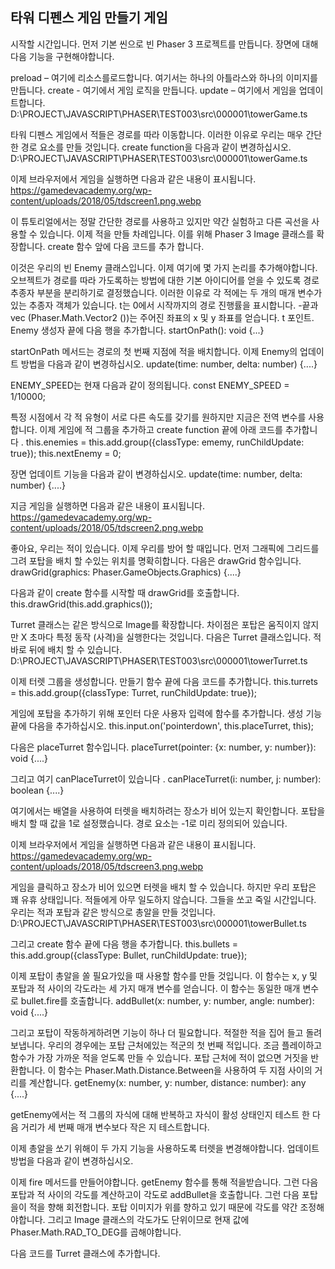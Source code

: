 ##  타워 디펜스 게임 만들기 게임
시작할 시간입니다. 먼저 기본 씬으로 빈 Phaser 3 프로젝트를 만듭니다. 장면에 대해 다음 기능을 구현해야합니다.

preload – 여기에 리소스를로드합니다. 여기서는 하나의 아틀라스와 하나의 이미지를 만듭니다.
create  - 여기에서 게임 로직을 만듭니다.
update  – 여기에서 게임을 업데이트합니다.
D:\PROJECT\JAVASCRIPT\PHASER\TEST003\src\000001\towerGame.ts

타워 디펜스 게임에서 적들은 경로를 따라 이동합니다.
이러한 이유로 우리는 매우 간단한 경로 요소를 만들 것입니다.
create function을 다음과 같이 변경하십시오.
D:\PROJECT\JAVASCRIPT\PHASER\TEST003\src\000001\towerGame.ts

이제 브라우저에서 게임을 실행하면 다음과 같은 내용이 표시됩니다.
https://gamedevacademy.org/wp-content/uploads/2018/05/tdscreen1.png.webp

이 튜토리얼에서는 정말 간단한 경로를 사용하고 있지만 약간 실험하고 다른 곡선을 사용할 수 있습니다.
이제 적을 만들 차례입니다. 이를 위해 Phaser 3 Image 클래스를 확장합니다.
create 함수 앞에 다음 코드를 추가 합니다.

이것은 우리의 빈 Enemy 클래스입니다. 이제 여기에 몇 가지 논리를 추가해야합니다.
오브젝트가 경로를 따라 가도록하는 방법에 대한 기본 아이디어를 얻을 수 있도록 경로 추종자 부분을 분리하기로 결정했습니다.
이러한 이유로 각 적에는 두 개의 매개 변수가있는 추종자 객체가 있습니다.
t는 0에서 시작까지의 경로 진행률을 표시합니다.
-끝과 vec (Phaser.Math.Vector2 ())는 주어진 좌표의 x 및 y 좌표를 얻습니다.
t 포인트. Enemy 생성자 끝에 다음 행을 추가합니다.
    startOnPath(): void {...}

startOnPath 메서드는 경로의 첫 번째 지점에 적을 배치합니다.
이제 Enemy의 업데이트 방법을 다음과 같이 변경하십시오.
    update(time: number, delta: number) {....}

ENEMY_SPEED는 현재 다음과 같이 정의됩니다.
    const ENEMY_SPEED = 1/10000;

특정 시점에서 각 적 유형이 서로 다른 속도를 갖기를 원하지만 지금은 전역 변수를 사용합니다.
이제 게임에 적 그룹을 추가하고 create function 끝에 아래 코드를 추가합니다 .
    this.enemies = this.add.group({classType: ememy, runChildUpdate: true});
    this.nextEnemy = 0;

장면 업데이트 기능을 다음과 같이 변경하십시오.
    update(time: number, delta: number) {....}

지금 게임을 실행하면 다음과 같은 내용이 표시됩니다.
https://gamedevacademy.org/wp-content/uploads/2018/05/tdscreen2.png.webp

좋아요, 우리는 적이 있습니다. 이제 우리를 방어 할 때입니다. 먼저 그래픽에 그리드를 그려 포탑을 배치 할 수있는 위치를 명확히합니다.
다음은 drawGrid 함수입니다.
    drawGrid(graphics: Phaser.GameObjects.Graphics) {....}

다음과 같이 create 함수를 시작할 때 drawGrid를 호출합니다.
    this.drawGrid(this.add.graphics());

Turret 클래스는 같은 방식으로 Image를 확장합니다. 차이점은 포탑은 움직이지 않지만 X 초마다 특정 동작 (사격)을 실행한다는 것입니다.
다음은 Turret 클래스입니다. 적 바로 뒤에 배치 할 수 있습니다.
D:\PROJECT\JAVASCRIPT\PHASER\TEST003\src\000001\towerTurret.ts

이제 터렛 그룹을 생성합니다. 만들기 함수 끝에 다음 코드를 추가합니다.
    this.turrets = this.add.group({classType: Turret, runChildUpdate: true});

게임에 포탑을 추가하기 위해 포인터 다운 사용자 입력에 함수를 추가합니다. 생성 기능 끝에 다음을 추가하십시오.
    this.input.on('pointerdown', this.placeTurret, this);

다음은 placeTurret 함수입니다.
    placeTurret(pointer: {x: number, y: number}): void {....}

그리고 여기 canPlaceTurret이 있습니다 .
    canPlaceTurret(i: number, j: number): boolean {....}

여기에서는 배열을 사용하여 터렛을 배치하려는 장소가 비어 있는지 확인합니다.
포탑을 배치 할 때 값을 1로 설정했습니다. 경로 요소는 -1로 미리 정의되어 있습니다.

이제 브라우저에서 게임을 실행하면 다음과 같은 내용이 표시됩니다.
https://gamedevacademy.org/wp-content/uploads/2018/05/tdscreen3.png.webp

게임을 클릭하고 장소가 비어 있으면 터렛을 배치 할 수 있습니다. 하지만 우리 포탑은 꽤 유휴 상태입니다.
적들에게 아무 일도하지 않습니다. 그들을 쏘고 죽일 시간입니다. 우리는 적과 포탑과 같은 방식으로 총알을 만들 것입니다.
D:\PROJECT\JAVASCRIPT\PHASER\TEST003\src\000001\towerBullet.ts

그리고 create 함수 끝에 다음 행을 추가합니다.
    this.bullets = this.add.group({classType: Bullet, runChildUpdate: true});

이제 포탑이 총알을 쏠 필요가있을 때 사용할 함수를 만들 것입니다.
이 함수는 x, y 및 포탑과 적 사이의 각도라는 세 가지 매개 변수를 얻습니다. 이 함수는 동일한 매개 변수로 bullet.fire를 호출합니다.
    addBullet(x: number, y: number, angle: number): void {....}

그리고 포탑이 작동하게하려면 기능이 하나 더 필요합니다. 적절한 적을 집어 들고 돌려 보냅니다.
우리의 경우에는 포탑 근처에있는 적군의 첫 번째 적입니다. 조금 플레이하고 함수가 가장 가까운 적을 얻도록 만들 수 있습니다.
포탑 근처에 적이 없으면 거짓을 반환합니다. 이 함수는 Phaser.Math.Distance.Between을 사용하여 두 지점 사이의 거리를 계산합니다.
    getEnemy(x: number, y: number, distance: number): any {....}

getEnemy에서는 적 그룹의 자식에 대해 반복하고 자식이 활성 상태인지 테스트 한 다음 거리가 세 번째 매개 변수보다 작은 지 테스트합니다.

이제 총알을 쏘기 위해이 두 가지 기능을 사용하도록 터렛을 변경해야합니다. 업데이트 방법을 다음과 같이 변경하십시오.

이제 fire 메서드를 만들어야합니다.
getEnemy 함수를 통해 적을받습니다.
그런 다음 포탑과 적 사이의 각도를 계산하고이 각도로 addBullet을 호출합니다.
그런 다음 포탑을이 적을 향해 회전합니다. 포탑 이미지가 위를 향하고 있기 때문에 각도를 약간 조정해야합니다.
그리고 Image 클래스의 각도가도 단위이므로 현재 값에 Phaser.Math.RAD_TO_DEG를 곱해야합니다.

다음 코드를 Turret 클래스에 추가합니다.